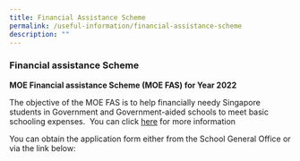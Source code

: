 ```yaml
---
title: Financial Assistance Scheme
permalink: /useful-information/financial-assistance-scheme
description: ""
---
```

### Financial assistance Scheme

**MOE Financial assistance Scheme (MOE FAS) for Year 2022**  

The objective of the MOE FAS is to help financially needy Singapore students in Government and Government-aided schools to meet basic schooling expenses.  You can click [here](/files/fas.pdf) for more information

You can obtain the application form either from the School General Office or via the link below:
